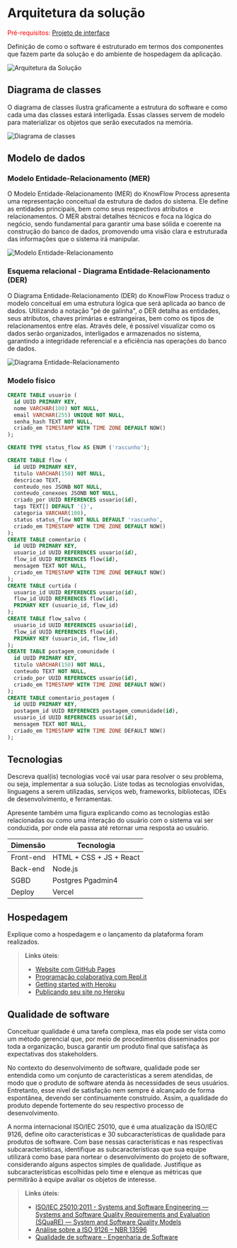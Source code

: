 # Arquitetura da solução

<span style="color:red">Pré-requisitos: <a href="05-Projeto-interface.md"> Projeto de interface</a></span>

Definição de como o software é estruturado em termos dos componentes que fazem parte da solução e do ambiente de hospedagem da aplicação.

![Arquitetura da Solução](images/arquitetura.png)

## Diagrama de classes

O diagrama de classes ilustra graficamente a estrutura do software e como cada uma das classes estará interligada. Essas classes servem de modelo para materializar os objetos que serão executados na memória.



![Diagrama de classes](images/Diagramadeclasse.png)


##  Modelo de dados

### Modelo Entidade-Relacionamento (MER)

O Modelo Entidade-Relacionamento (MER) do KnowFlow Process apresenta uma representação conceitual da estrutura de dados do sistema. Ele define as entidades principais, bem como seus respectivos atributos e relacionamentos. O MER abstrai detalhes técnicos e foca na lógica do negócio, sendo fundamental para garantir uma base sólida e coerente na construção do banco de dados, promovendo uma visão clara e estruturada das informações que o sistema irá manipular.

![Modelo Entidade-Relacionamento](images/MERKnowFlow.png)

### Esquema relacional - Diagrama Entidade-Relacionamento (DER)

O Diagrama Entidade-Relacionamento (DER) do KnowFlow Process traduz o modelo conceitual em uma estrutura lógica que será aplicada ao banco de dados. Utilizando a notação "pé de galinha", o DER detalha as entidades, seus atributos, chaves primárias e estrangeiras, bem como os tipos de relacionamentos entre elas. Através dele, é possível visualizar como os dados serão organizados, interligados e armazenados no sistema, garantindo a integridade referencial e a eficiência nas operações do banco de dados.

![Diagrama Entidade-Relacionamento](images/DER_KnowFlow.png)

### Modelo físico

```sql
CREATE TABLE usuario (
  id UUID PRIMARY KEY,
  nome VARCHAR(100) NOT NULL,
  email VARCHAR(255) UNIQUE NOT NULL,
  senha_hash TEXT NOT NULL,
  criado_em TIMESTAMP WITH TIME ZONE DEFAULT NOW()
);

CREATE TYPE status_flow AS ENUM ('rascunho');

CREATE TABLE flow (
  id UUID PRIMARY KEY,
  titulo VARCHAR(150) NOT NULL,
  descricao TEXT,
  conteudo_nos JSONB NOT NULL,
  conteudo_conexoes JSONB NOT NULL,
  criado_por UUID REFERENCES usuario(id),
  tags TEXT[] DEFAULT '{}',
  categoria VARCHAR(100),
  status status_flow NOT NULL DEFAULT 'rascunho',
  criado_em TIMESTAMP WITH TIME ZONE DEFAULT NOW()
);
CREATE TABLE comentario (
  id UUID PRIMARY KEY,
  usuario_id UUID REFERENCES usuario(id),
  flow_id UUID REFERENCES flow(id),
  mensagem TEXT NOT NULL,
  criado_em TIMESTAMP WITH TIME ZONE DEFAULT NOW()
);
CREATE TABLE curtida (
  usuario_id UUID REFERENCES usuario(id),
  flow_id UUID REFERENCES flow(id),
  PRIMARY KEY (usuario_id, flow_id)
);
CREATE TABLE flow_salvo (
  usuario_id UUID REFERENCES usuario(id),
  flow_id UUID REFERENCES flow(id),
  PRIMARY KEY (usuario_id, flow_id)
);
CREATE TABLE postagem_comunidade (
  id UUID PRIMARY KEY,
  titulo VARCHAR(150) NOT NULL,
  conteudo TEXT NOT NULL,
  criado_por UUID REFERENCES usuario(id),
  criado_em TIMESTAMP WITH TIME ZONE DEFAULT NOW()
);
CREATE TABLE comentario_postagem (
  id UUID PRIMARY KEY,
  postagem_id UUID REFERENCES postagem_comunidade(id),
  usuario_id UUID REFERENCES usuario(id),
  mensagem TEXT NOT NULL,
  criado_em TIMESTAMP WITH TIME ZONE DEFAULT NOW()
);
```

## Tecnologias

Descreva qual(is) tecnologias você vai usar para resolver o seu problema, ou seja, implementar a sua solução. Liste todas as tecnologias envolvidas, linguagens a serem utilizadas, serviços web, frameworks, bibliotecas, IDEs de desenvolvimento, e ferramentas.

Apresente também uma figura explicando como as tecnologias estão relacionadas ou como uma interação do usuário com o sistema vai ser conduzida, por onde ela passa até retornar uma resposta ao usuário.


| **Dimensão**   | **Tecnologia**  |
| ---            | ---             |
| Front-end      | HTML + CSS + JS + React |
| Back-end       | Node.js         |
| SGBD           | Postgres Pgadmin4           |
| Deploy         | Vercel          |


## Hospedagem

Explique como a hospedagem e o lançamento da plataforma foram realizados.

> **Links úteis**:
> - [Website com GitHub Pages](https://pages.github.com/)
> - [Programação colaborativa com Repl.it](https://repl.it/)
> - [Getting started with Heroku](https://devcenter.heroku.com/start)
> - [Publicando seu site no Heroku](http://pythonclub.com.br/publicando-seu-hello-world-no-heroku.html)

## Qualidade de software

Conceituar qualidade é uma tarefa complexa, mas ela pode ser vista como um método gerencial que, por meio de procedimentos disseminados por toda a organização, busca garantir um produto final que satisfaça às expectativas dos stakeholders.

No contexto do desenvolvimento de software, qualidade pode ser entendida como um conjunto de características a serem atendidas, de modo que o produto de software atenda às necessidades de seus usuários. Entretanto, esse nível de satisfação nem sempre é alcançado de forma espontânea, devendo ser continuamente construído. Assim, a qualidade do produto depende fortemente do seu respectivo processo de desenvolvimento.

A norma internacional ISO/IEC 25010, que é uma atualização da ISO/IEC 9126, define oito características e 30 subcaracterísticas de qualidade para produtos de software. Com base nessas características e nas respectivas subcaracterísticas, identifique as subcaracterísticas que sua equipe utilizará como base para nortear o desenvolvimento do projeto de software, considerando alguns aspectos simples de qualidade. Justifique as subcaracterísticas escolhidas pelo time e elenque as métricas que permitirão à equipe avaliar os objetos de interesse.

> **Links úteis**:
> - [ISO/IEC 25010:2011 - Systems and Software Engineering — Systems and Software Quality Requirements and Evaluation (SQuaRE) — System and Software Quality Models](https://www.iso.org/standard/35733.html/)
> - [Análise sobre a ISO 9126 – NBR 13596](https://www.tiespecialistas.com.br/analise-sobre-iso-9126-nbr-13596/)
> - [Qualidade de software - Engenharia de Software](https://www.devmedia.com.br/qualidade-de-software-engenharia-de-software-29/18209)
